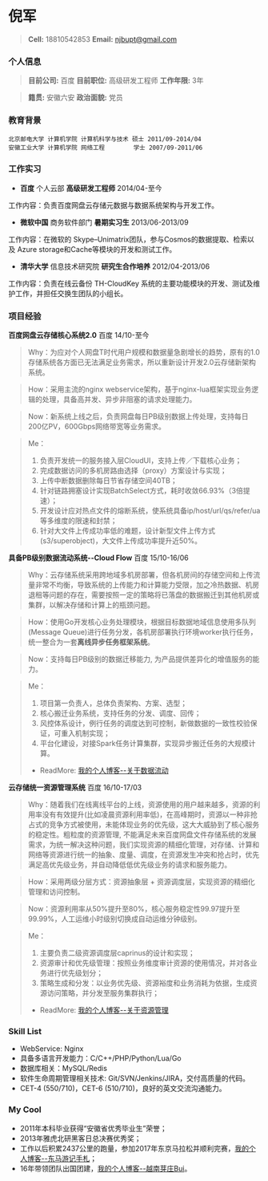 # 倪军
> **Cell:** 18810542853 **Email:** njbupt@gmail.com

### 个人信息
> **目前公司:** 百度  **目前职位:** 高级研发工程师 **工作年限:** 3年

> **籍贯:** 安徽六安 **政治面貌:** 党员

### 教育背景
```
北京邮电大学 计算机学院 计算机科学与技术 硕士 2011/09-2014/04
安徽工业大学 计算机学院 网络工程        学士 2007/09-2011/06
```

### 工作实习
* **百度** 个人云部 **高级研发工程师** 2014/04-至今

工作内容：负责百度网盘云存储元数据与数据系统架构与开发工作。


* **微软中国** 商务软件部门 **暑期实习生** 2013/06-2013/09

工作内容：在微软的 Skype–Unimatrix团队，参与Cosmos的数据提取、检索以及 Azure storage和Cache等模块的开发和测试工作。


* **清华大学** 信息技术研究院 **研究生合作培养** 2012/04-2013/06

工作内容：负责在线云备份 TH-CloudKey 系统的主要功能模块的开发、测试及维护工作，并担任交换生团队的小组长。

### 项目经验
**百度网盘云存储核心系统2.0**  百度 14/10-至今
> Why：为应对个人网盘T时代用户规模和数据量急剧增长的趋势，原有的1.0存储系统各方面已无法满足业务需求，所以重新设计开发2.0云存储新架构系统。

> How：采用主流的nginx webservice架构，基于nginx-lua框架实现业务逻辑的处理，具备高并发、异步非阻塞的请求处理能力。

> Now：新系统上线之后，负责网盘每日PB级别数据上传处理，支持每日200亿PV，600Gbps网络带宽等业务需求。

> Me：
> 1. 负责开发统一的服务接入层CloudUI，支持上传／下载核心业务；
> 2. 完成数据访问的多机房路由选择（proxy）方案设计与实现；
> 3. 上传中断数据删除每日节省存储空间40TB；
> 4. 针对链路拥塞设计实现BatchSelect方式，耗时收敛66.93%（3倍提速）；
> 5. 开发设计应对热点文件的熔断系统，使系统具备ip/host/url/qs/refer/ua等多维度的限速和封禁；
> 6. 针对大文件上传成功率低的难题，设计新型文件上传方式(s3/superobject)，大文件上传成功率提升近50%。


**具备PB级别数据流动系统--Cloud Flow** 百度 15/10-16/06
> Why：云存储系统采用跨地域多机房部署，但各机房间的存储空间和上传流量非常不均衡，导致系统的上传能力和计算能力受限，加之冷热数据、机房退租等问题的存在，需要按照一定的策略将已落盘的数据搬迁到其他机房或集群，以解决存储和计算上的瓶颈问题。

> How：使用Go开发核心业务处理模块，根据目标数据地域信息使用多队列(Message Queue)进行任务分发，各机房部署执行环境worker执行任务，统一整合为一套**离线异步任务框架系统**。

> Now：支持每日PB级别的数据迁移能力, 为产品提供差异化的增值服务的能力。

> Me：
> 1. 项目第一负责人，总体负责架构、方案、选型；
> 2. 核心搬迁业务系统，支持任务的分发、调度、回传；
> 3. 风控体系设计，例行任务的调度达到可控制，新做数据的一致性校验保证，可重入机制实现；
> 4. 平台化建设，对接Spark任务计算集群，实现异步搬迁任务的大规模计算。
> * ReadMore: [我的个人博客--关于数据流动](http://cloudkey.github.io/2017/01/28/S2016E02/)

**云存储统一资源管理系统** 百度 16/10-17/03
> Why：随着我们在线离线平台的上线，资源使用的用户越来越多，资源的利用率没有有效提升(比如凌晨资源利用率低)，在高峰期时，资源以一种非抢占式的竞争方式被使用，未能体现业务的优先级，这大大威胁到了核心服务的稳定性。粗粒度的资源管理, 不能满足未来百度网盘文件存储系统的发展需求，为统一解决这种问题，我们实现资源的精细化管理，对存储、计算和网络等资源进行统一的抽象、度量、调度，在资源发生冲突和抢占时，优先满足高优先级业务，并自动降低低优先级业务的请求和服务能力。

> How：采用两级分层方式：资源抽象层 + 资源调度层，实现资源的精细化管理和访问控制。

> Now：资源利用率从50%提升至80%，核心服务稳定性99.97提升至99.99%，人工运维小时级别切换成自动运维分钟级别。

> Me：
> 1. 主要负责二级资源调度层caprinus的设计和实现；
> 2. 资源审计和优先级管理：按照业务维度审计资源的使用情况，并对各业务进行优先级划分；
> 3. 策略生成和分发：以业务优先级、资源裕度和业务消耗为依据，生成资源访问策略，并分发至服务集群执行；
> * ReadMore: [我的个人博客--关于资源管理](http://cloudkey.github.io/2017/01/28/S2016E02/)

### Skill List
* WebService: Nginx
* 具备多语言开发能力：C/C++/PHP/Python/Lua/Go
* 数据库相关：MySQL/Redis
* 软件生命周期管理相关技术: Git/SVN/Jenkins/JIRA，交付高质量的代码。
* CET-4 (550/710)，CET-6 (510/710)，良好的英文交流沟通能力。

### My Cool
* 2011年本科毕业获得“安徽省优秀毕业生”荣誉；
* 2013年雅虎北研黑客日总决赛优秀奖；
* 工作以后积累2437公里的跑量，参加2017年东京马拉松并顺利完赛，[我的个人博客--东马游记手札](http://cloudkey.github.io/2017/03/03/S2017E01/)；
* 16年带领团队出国团建，[我的个人博客--越南芽庄Bui](http://cloudkey.github.io/2017/03/28/S2017E07/)。

